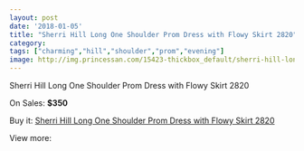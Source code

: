 ```yaml
---
layout: post
date: '2018-01-05'
title: "Sherri Hill Long One Shoulder Prom Dress with Flowy Skirt 2820"
category: 
tags: ["charming","hill","shoulder","prom","evening"]
image: http://img.princessan.com/15423-thickbox_default/sherri-hill-long-one-shoulder-prom-dress-with-flowy-skirt-2820.jpg
---
```

Sherri Hill Long One Shoulder Prom Dress with Flowy Skirt 2820

On Sales: **$350**
<a href="https://www.princessan.com/en/7186-sherri-hill-long-one-shoulder-prom-dress-with-flowy-skirt-2820.html"><amp-img layout="responsive" width="600" height="600" src="//img.princessan.com/15423-thickbox_default/sherri-hill-long-one-shoulder-prom-dress-with-flowy-skirt-2820.jpg" alt="Sherri Hill Long One Shoulder Prom Dress with Flowy Skirt 2820 0" /></a>
<a href="https://www.princessan.com/en/7186-sherri-hill-long-one-shoulder-prom-dress-with-flowy-skirt-2820.html"><amp-img layout="responsive" width="600" height="600" src="//img.princessan.com/15424-thickbox_default/sherri-hill-long-one-shoulder-prom-dress-with-flowy-skirt-2820.jpg" alt="Sherri Hill Long One Shoulder Prom Dress with Flowy Skirt 2820 1" /></a>

Buy it: [Sherri Hill Long One Shoulder Prom Dress with Flowy Skirt 2820](https://www.princessan.com/en/7186-sherri-hill-long-one-shoulder-prom-dress-with-flowy-skirt-2820.html "Sherri Hill Long One Shoulder Prom Dress with Flowy Skirt 2820")

View more: [](https://www.princessan.com/en/- "")